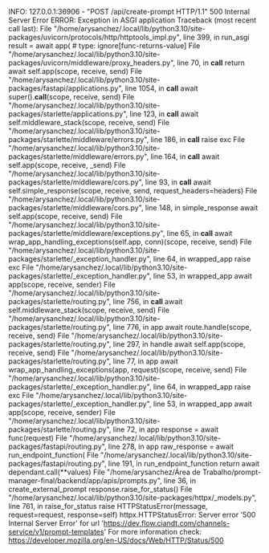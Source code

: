 INFO:     127.0.0.1:36906 - "POST /api/create-prompt HTTP/1.1" 500 Internal Server Error
ERROR:    Exception in ASGI application
Traceback (most recent call last):
  File "/home/arysanchez/.local/lib/python3.10/site-packages/uvicorn/protocols/http/httptools_impl.py", line 399, in run_asgi
    result = await app(  # type: ignore[func-returns-value]
  File "/home/arysanchez/.local/lib/python3.10/site-packages/uvicorn/middleware/proxy_headers.py", line 70, in __call__
    return await self.app(scope, receive, send)
  File "/home/arysanchez/.local/lib/python3.10/site-packages/fastapi/applications.py", line 1054, in __call__
    await super().__call__(scope, receive, send)
  File "/home/arysanchez/.local/lib/python3.10/site-packages/starlette/applications.py", line 123, in __call__
    await self.middleware_stack(scope, receive, send)
  File "/home/arysanchez/.local/lib/python3.10/site-packages/starlette/middleware/errors.py", line 186, in __call__
    raise exc
  File "/home/arysanchez/.local/lib/python3.10/site-packages/starlette/middleware/errors.py", line 164, in __call__
    await self.app(scope, receive, _send)
  File "/home/arysanchez/.local/lib/python3.10/site-packages/starlette/middleware/cors.py", line 93, in __call__
    await self.simple_response(scope, receive, send, request_headers=headers)
  File "/home/arysanchez/.local/lib/python3.10/site-packages/starlette/middleware/cors.py", line 148, in simple_response
    await self.app(scope, receive, send)
  File "/home/arysanchez/.local/lib/python3.10/site-packages/starlette/middleware/exceptions.py", line 65, in __call__
    await wrap_app_handling_exceptions(self.app, conn)(scope, receive, send)
  File "/home/arysanchez/.local/lib/python3.10/site-packages/starlette/_exception_handler.py", line 64, in wrapped_app
    raise exc
  File "/home/arysanchez/.local/lib/python3.10/site-packages/starlette/_exception_handler.py", line 53, in wrapped_app
    await app(scope, receive, sender)
  File "/home/arysanchez/.local/lib/python3.10/site-packages/starlette/routing.py", line 756, in __call__
    await self.middleware_stack(scope, receive, send)
  File "/home/arysanchez/.local/lib/python3.10/site-packages/starlette/routing.py", line 776, in app
    await route.handle(scope, receive, send)
  File "/home/arysanchez/.local/lib/python3.10/site-packages/starlette/routing.py", line 297, in handle
    await self.app(scope, receive, send)
  File "/home/arysanchez/.local/lib/python3.10/site-packages/starlette/routing.py", line 77, in app
    await wrap_app_handling_exceptions(app, request)(scope, receive, send)
  File "/home/arysanchez/.local/lib/python3.10/site-packages/starlette/_exception_handler.py", line 64, in wrapped_app
    raise exc
  File "/home/arysanchez/.local/lib/python3.10/site-packages/starlette/_exception_handler.py", line 53, in wrapped_app
    await app(scope, receive, sender)
  File "/home/arysanchez/.local/lib/python3.10/site-packages/starlette/routing.py", line 72, in app
    response = await func(request)
  File "/home/arysanchez/.local/lib/python3.10/site-packages/fastapi/routing.py", line 278, in app
    raw_response = await run_endpoint_function(
  File "/home/arysanchez/.local/lib/python3.10/site-packages/fastapi/routing.py", line 191, in run_endpoint_function
    return await dependant.call(**values)
  File "/home/arysanchez/Área de Trabalho/prompt-manager-final/backend/app/apis/prompts.py", line 36, in create_external_prompt
    response.raise_for_status()
  File "/home/arysanchez/.local/lib/python3.10/site-packages/httpx/_models.py", line 761, in raise_for_status
    raise HTTPStatusError(message, request=request, response=self)
httpx.HTTPStatusError: Server error '500 Internal Server Error' for url 'https://dev.flow.ciandt.com/channels-service/v1/prompt-templates'
For more information check: https://developer.mozilla.org/en-US/docs/Web/HTTP/Status/500